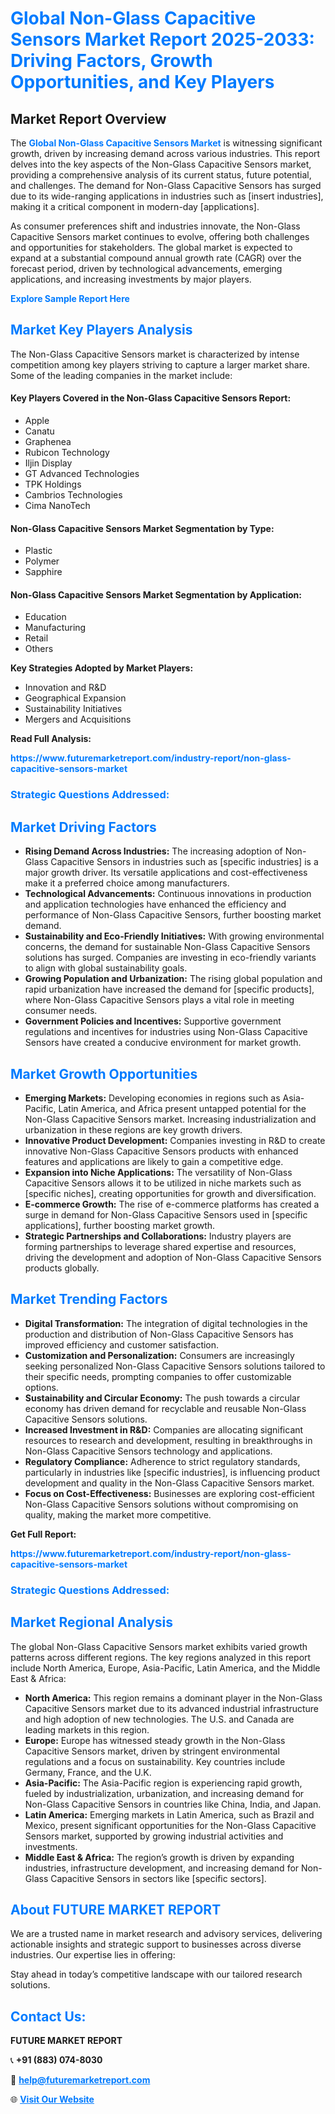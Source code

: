 <h1 style="color: #007BFF;">Global Non-Glass Capacitive Sensors Market Report 2025-2033: Driving Factors, Growth Opportunities, and Key Players</h1>

<section id="overview">
<h2>Market Report Overview</h2>
<p>The <a href="https://www.futuremarketreport.com/industry-report/non-glass-capacitive-sensors-market" style="color: #007BFF; text-decoration: none;"><strong>Global Non-Glass Capacitive Sensors Market</strong></a> is witnessing significant growth, driven by increasing demand across various industries. This report delves into the key aspects of the Non-Glass Capacitive Sensors market, providing a comprehensive analysis of its current status, future potential, and challenges. The demand for Non-Glass Capacitive Sensors has surged due to its wide-ranging applications in industries such as [insert industries], making it a critical component in modern-day [applications].</p>
<p>As consumer preferences shift and industries innovate, the Non-Glass Capacitive Sensors market continues to evolve, offering both challenges and opportunities for stakeholders. The global market is expected to expand at a substantial compound annual growth rate (CAGR) over the forecast period, driven by technological advancements, emerging applications, and increasing investments by major players.</p>
</section>

<section id="overview">
<p><a href="https://www.futuremarketreport.com/request-sample/reportId=76118" style="color: #007BFF; text-decoration: none;"><strong>Explore Sample Report Here</strong></a></p>
</section>

<section id="key-players">
<h2 style="color: #007BFF;">Market Key Players Analysis</h2>
<p>The Non-Glass Capacitive Sensors market is characterized by intense competition among key players striving to capture a larger market share. Some of the leading companies in the market include:</p>
<h4>Key Players Covered in the Non-Glass Capacitive Sensors Report:</h4>
<ul><li>Apple</li><li>Canatu</li><li>Graphenea</li><li>Rubicon Technology</li><li>Iljin Display</li><li>GT Advanced Technologies</li><li>TPK Holdings</li><li>Cambrios Technologies</li><li>Cima NanoTech</li></ul>
<h4>Non-Glass Capacitive Sensors Market Segmentation by Type:</h4>
<ul><li>Plastic</li><li>Polymer</li><li>Sapphire</li></ul>

<h4>Non-Glass Capacitive Sensors Market Segmentation by Application:</h4>
<ul><li>Education</li><li>Manufacturing</li><li>Retail</li><li>Others</li></ul>
<p><strong>Key Strategies Adopted by Market Players:</strong></p>
<ul>
<li>Innovation and R&D</li>
<li>Geographical Expansion</li>
<li>Sustainability Initiatives</li>
<li>Mergers and Acquisitions</li>
</ul>
</section>

<section>
<p><strong>Read Full Analysis: </strong></p><a href="https://www.futuremarketreport.com/industry-report/non-glass-capacitive-sensors-market" style="color: #007BFF; text-decoration: none;"><strong>https://www.futuremarketreport.com/industry-report/non-glass-capacitive-sensors-market</strong></a>
<h3 style="color: #007BFF;">Strategic Questions Addressed:</h3>
</section>

<section id="driving-factors">
<h2 style="color: #007BFF;">Market Driving Factors</h2>
<ul>
<li><strong>Rising Demand Across Industries:</strong> The increasing adoption of Non-Glass Capacitive Sensors in industries such as [specific industries] is a major growth driver. Its versatile applications and cost-effectiveness make it a preferred choice among manufacturers.</li>
<li><strong>Technological Advancements:</strong> Continuous innovations in production and application technologies have enhanced the efficiency and performance of Non-Glass Capacitive Sensors, further boosting market demand.</li>
<li><strong>Sustainability and Eco-Friendly Initiatives:</strong> With growing environmental concerns, the demand for sustainable Non-Glass Capacitive Sensors solutions has surged. Companies are investing in eco-friendly variants to align with global sustainability goals.</li>
<li><strong>Growing Population and Urbanization:</strong> The rising global population and rapid urbanization have increased the demand for [specific products], where Non-Glass Capacitive Sensors plays a vital role in meeting consumer needs.</li>
<li><strong>Government Policies and Incentives:</strong> Supportive government regulations and incentives for industries using Non-Glass Capacitive Sensors have created a conducive environment for market growth.</li>
</ul>
</section>

<section id="growth-opportunities">
<h2 style="color: #007BFF;">Market Growth Opportunities</h2>
<ul>
<li><strong>Emerging Markets:</strong> Developing economies in regions such as Asia-Pacific, Latin America, and Africa present untapped potential for the Non-Glass Capacitive Sensors market. Increasing industrialization and urbanization in these regions are key growth drivers.</li>
<li><strong>Innovative Product Development:</strong> Companies investing in R&D to create innovative Non-Glass Capacitive Sensors products with enhanced features and applications are likely to gain a competitive edge.</li>
<li><strong>Expansion into Niche Applications:</strong> The versatility of Non-Glass Capacitive Sensors allows it to be utilized in niche markets such as [specific niches], creating opportunities for growth and diversification.</li>
<li><strong>E-commerce Growth:</strong> The rise of e-commerce platforms has created a surge in demand for Non-Glass Capacitive Sensors used in [specific applications], further boosting market growth.</li>
<li><strong>Strategic Partnerships and Collaborations:</strong> Industry players are forming partnerships to leverage shared expertise and resources, driving the development and adoption of Non-Glass Capacitive Sensors products globally.</li>
</ul>
</section>

<section id="trending-factors">
<h2 style="color: #007BFF;">Market Trending Factors</h2>
<ul>
<li><strong>Digital Transformation:</strong> The integration of digital technologies in the production and distribution of Non-Glass Capacitive Sensors has improved efficiency and customer satisfaction.</li>
<li><strong>Customization and Personalization:</strong> Consumers are increasingly seeking personalized Non-Glass Capacitive Sensors solutions tailored to their specific needs, prompting companies to offer customizable options.</li>
<li><strong>Sustainability and Circular Economy:</strong> The push towards a circular economy has driven demand for recyclable and reusable Non-Glass Capacitive Sensors solutions.</li>
<li><strong>Increased Investment in R&D:</strong> Companies are allocating significant resources to research and development, resulting in breakthroughs in Non-Glass Capacitive Sensors technology and applications.</li>
<li><strong>Regulatory Compliance:</strong> Adherence to strict regulatory standards, particularly in industries like [specific industries], is influencing product development and quality in the Non-Glass Capacitive Sensors market.</li>
<li><strong>Focus on Cost-Effectiveness:</strong> Businesses are exploring cost-efficient Non-Glass Capacitive Sensors solutions without compromising on quality, making the market more competitive.</li>
</ul>
</section>

<section>
<p><strong>Get Full Report: </strong></p><a href="https://www.futuremarketreport.com/industry-report/non-glass-capacitive-sensors-market" style="color: #007BFF; text-decoration: none;"><strong>https://www.futuremarketreport.com/industry-report/non-glass-capacitive-sensors-market</strong></a>
<h3 style="color: #007BFF;">Strategic Questions Addressed:</h3>
</section>


<section id="regional-analysis">
<h2 style="color: #007BFF;">Market Regional Analysis</h2>
<p>The global Non-Glass Capacitive Sensors market exhibits varied growth patterns across different regions. The key regions analyzed in this report include North America, Europe, Asia-Pacific, Latin America, and the Middle East & Africa:</p>
<ul>
<li><strong>North America:</strong> This region remains a dominant player in the Non-Glass Capacitive Sensors market due to its advanced industrial infrastructure and high adoption of new technologies. The U.S. and Canada are leading markets in this region.</li>
<li><strong>Europe:</strong> Europe has witnessed steady growth in the Non-Glass Capacitive Sensors market, driven by stringent environmental regulations and a focus on sustainability. Key countries include Germany, France, and the U.K.</li>
<li><strong>Asia-Pacific:</strong> The Asia-Pacific region is experiencing rapid growth, fueled by industrialization, urbanization, and increasing demand for Non-Glass Capacitive Sensors in countries like China, India, and Japan.</li>
<li><strong>Latin America:</strong> Emerging markets in Latin America, such as Brazil and Mexico, present significant opportunities for the Non-Glass Capacitive Sensors market, supported by growing industrial activities and investments.</li>
<li><strong>Middle East & Africa:</strong> The region’s growth is driven by expanding industries, infrastructure development, and increasing demand for Non-Glass Capacitive Sensors in sectors like [specific sectors].</li>
</ul>
</section>

<footer>
<h2 style="color: #007BFF;">About FUTURE MARKET REPORT</h2>
<p>We are a trusted name in market research and advisory services, delivering actionable insights and strategic support to businesses across diverse industries. Our expertise lies in offering:</p>

<p>Stay ahead in today’s competitive landscape with our tailored research solutions.</p>

<h2 style="color: #007BFF;">Contact Us:</h2>
<p><strong>FUTURE MARKET REPORT</strong></p>
<p>📞 <strong>+91 (883) 074-8030</strong></p>
<p>📧 <strong><a href="mailto:help@futuremarketreport.com" style="color: #007BFF;">help@futuremarketreport.com</a></strong></p>
<p>🌐 <strong><a href="https://www.futuremarketreport.com/" style="color: #007BFF;">Visit Our Website</a></strong></p>
</footer>